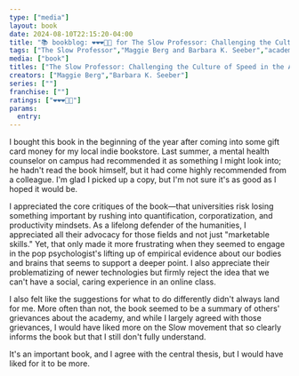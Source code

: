 ```yaml
---
type: ["media"]
layout: book
date: 2024-08-10T22:15:20-04:00
title: "📚 bookblog: ❤️❤️❤️🖤🖤 for The Slow Professor: Challenging the Culture of Speed in the Academy, by Maggie Berg and Barbara K. Seeber"
tags: ["The Slow Professor","Maggie Berg and Barbara K. Seeber","academia","slow movement","quantification","humanities","productivity","mental health","corporatization"]
media: ["book"]
titles: ["The Slow Professor: Challenging the Culture of Speed in the Academy"]
creators: ["Maggie Berg","Barbara K. Seeber"]
series: [""]
franchise: [""]
ratings: ["❤️❤️❤️🖤🖤"]
params:
  entry:
---
```


I bought this book in the beginning of the year after coming into some gift card money for my local indie bookstore. Last summer, a mental health counselor on campus had recommended it as something I might look into; he hadn't read the book himself, but it had come highly recommended from a colleague. I'm glad I picked up a copy, but I'm not sure it's as good as I hoped it would be.

I appreciated the core critiques of the book—that universities risk losing something important by rushing into quantification, corporatization, and productivity mindsets. As a lifelong defender of the humanities, I appreciated all their advocacy for those fields and not just "marketable skills." Yet, that only made it more frustrating when they seemed to engage in the pop psychologist's lifting up of empirical evidence about our bodies and brains that seems to support a deeper point. I also appreciate their problematizing of newer technologies but firmly reject the idea that we can't have a social, caring experience in an online class.

I also felt like the suggestions for what to do differently didn't always land for me. More often than not, the book seemed to be a summary of others' grievances about the academy, and while I largely agreed with those grievances, I would have liked more on the Slow movement that so clearly informs the book but that I still don't fully understand.

It's an important book, and I agree with the central thesis, but I would have liked for it to be more.
